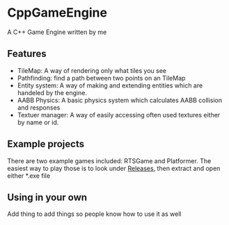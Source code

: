 # CppGameEngine
A C++ Game Engine written by me

## Features
- TileMap: A way of rendering only what tiles you see
- Pathfinding: find a path between two points on an TileMap
- Entity system: A way of making and extending entities which are handeled by the engine.
- AABB Physics: A basic physics system which calculates AABB collision and responses
- Textuer manager: A way of easily accessing often used textures either by name or id.

## Example projects
There are two example games included: RTSGame and Platformer. The easiest way to play those is to look under [Releases](https://github.com/FireFlyForLife/CppGameEngine/releases), then extract and open either *.exe file

## Using in your own
Add thing to add things so people know how to use it as well
